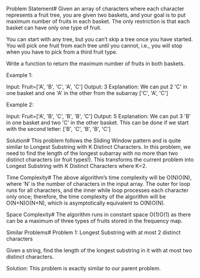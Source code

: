 Problem Statement#
Given an array of characters where each character represents a fruit tree, 
you are given two baskets, and your goal is to put maximum number of fruits in each basket. 
The only restriction is that each basket can have only one type of fruit.

You can start with any tree, but you can’t skip a tree once you have started. 
You will pick one fruit from each tree until you cannot, i.e., you will stop when you have to pick from a third fruit type.

Write a function to return the maximum number of fruits in both baskets.

Example 1:

Input: Fruit=['A', 'B', 'C', 'A', 'C']
Output: 3
Explanation: We can put 2 'C' in one basket and one 'A' in the other from the subarray ['C', 'A', 'C']

Example 2:

Input: Fruit=['A', 'B', 'C', 'B', 'B', 'C']
Output: 5
Explanation: We can put 3 'B' in one basket and two 'C' in the other basket. 
This can be done if we start with the second letter: ['B', 'C', 'B', 'B', 'C']

Solution#
This problem follows the Sliding Window pattern and is quite similar to Longest Substring with K Distinct Characters. 
In this problem, we need to find the length of the longest subarray with no more than two distinct characters (or fruit types!). 
This transforms the current problem into Longest Substring with K Distinct Characters where K=2.

Time Complexity#
The above algorithm’s time complexity will be O(N)O(N), 
where ‘N’ is the number of characters in the input array. The outer for loop runs for all characters, 
and the inner while loop processes each character only once; therefore, the time complexity of the algorithm will be O(N+N)O(N+N), which is asymptotically equivalent to O(N)O(N).

Space Complexity#
The algorithm runs in constant space O(1)O(1) as there can be a maximum of three types of fruits stored in the frequency map.

Similar Problems#
Problem 1: Longest Substring with at most 2 distinct characters

Given a string, find the length of the longest substring in it with at most two distinct characters.

Solution: This problem is exactly similar to our parent problem.